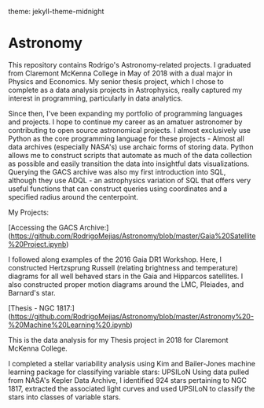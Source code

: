theme: jekyll-theme-midnight
# Astronomy

This repository contains Rodrigo's Astronomy-related projects.
I graduated from Claremont McKenna College in May of 2018 with a dual major in Physics and Economics. My senior thesis project, which I chose to complete as a data analysis projects in Astrophysics, really captured my interest in programming, particularly in data analytics.

Since then, I've been expanding my portfolio of programming languages and projects. I hope to continue my career as an amatuer astronomer by contributing to open source astronomical projects. I almost exclusively use Python as the core programming language for these projects - Almost all data archives (especially NASA's) use archaic forms of storing data. Python allows me to construct scripts that automate as much of the data collection as possible and easily transition the data into insightful dats visualizations. Querying the GACS archive was also my first introduction into SQL, although they use ADQL - an astrophysics variation of SQL that offers very useful functions that can construct queries using coordinates and a specified radius around the centerpoint. 

My Projects:

[Accessing the GACS Archive:] (https://github.com/RodrigoMejias/Astronomy/blob/master/Gaia%20Satellite%20Project.ipynb)
 
 I followed along examples of the 2016 Gaia DR1 Workshop. Here, I constructed Hertzsprung Russell (relating brightness and temperature) diagrams for all well behaved stars in the Gaia and Hipparcos satellites. I also constructed proper motion diagrams around the LMC, Pleiades, and Barnard's star.
 
[Thesis - NGC 1817:] (https://github.com/RodrigoMejias/Astronomy/blob/master/Astronomy%20-%20Machine%20Learning%20.ipynb)

  This is the data analysis for my Thesis project in 2018 for Claremont McKenna College. 
  
  I completed a stellar variability analysis using Kim and Bailer-Jones machine learning package for classifying variable stars: UPSILoN
  Using data pulled from NASA's Kepler Data Archive, I identified 924 stars pertaining to NGC 1817, extracted the associated light curves and used UPSILoN to classify the stars into classes of variable stars. 
